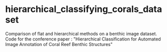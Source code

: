 # hierarchical_classifying_corals_dataset
Comparison of flat and hierarchical methods on a benthic image dataset. Code for the conference paper : "Hierarchical Classification for Automated Image Annotation of Coral Reef Benthic Structures"
